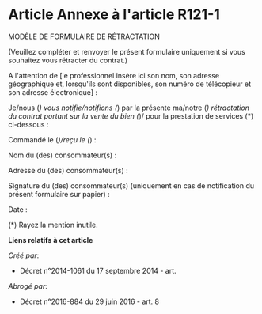 # Article Annexe à l'article R121-1

MODÈLE DE FORMULAIRE DE RÉTRACTATION

(Veuillez compléter et renvoyer le présent formulaire uniquement si vous souhaitez vous rétracter du contrat.)

A l'attention de [le professionnel insère ici son nom, son adresse géographique et, lorsqu'ils sont disponibles, son numéro
de télécopieur et son adresse électronique] : 

Je/nous (*) vous notifie/notifions (*) par la présente ma/notre (*) rétractation du contrat portant sur la vente du bien (*)/
pour la prestation de services (*) ci-dessous :

Commandé le (*)/reçu le (*) : 

Nom du (des) consommateur(s) : 

Adresse du (des) consommateur(s) : 

Signature du (des) consommateur(s) (uniquement en cas de notification du présent formulaire sur papier) : 

Date : 

(*) Rayez la mention inutile.

**Liens relatifs à cet article**

_Créé par_:

  - Décret n°2014-1061 du 17 septembre 2014 - art.

_Abrogé par_:

  - Décret n°2016-884 du 29 juin 2016 - art. 8
